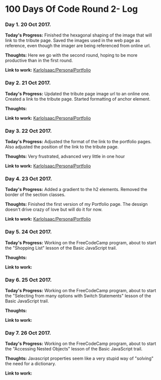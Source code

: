 # 100 Days Of Code Round 2- Log
### Day 1. 20 Oct 2017.
**Today's Progress:** Finished the hexagonal shaping of the image that will link to the tribute page. Saved the images used in the web page as reference, even though the imager are being referenced from online url.

**Thoughts:** Here we go with the second round, hoping to be more productive than in the first round.

**Link to work:** [KarloIsaac/PersonalPortfolio](https://github.com/KarloIsaac/PersonalPortfolio)

### Day 2. 21 Oct 2017.
**Today's Progress:** Updated the tribute page image url to an online one. Created a link to the tribute page. Started formatting of anchor element.

**Thoughts:** 

**Link to work:** [KarloIsaac/PersonalPortfolio](https://github.com/KarloIsaac/PersonalPortfolio)

### Day 3. 22 Oct 2017.
**Today's Progress:** Adjusted the format of the link to the portfolio pages. Also adjusted the position of the link to the tribute page.

**Thoughts:** Very frustrated, advanced very little in one hour

**Link to work:** [KarloIsaac/PersonalPortfolio](https://github.com/KarloIsaac/PersonalPortfolio)

### Day 4. 23 Oct 2017.
**Today's Progress:** Added a gradient to the h2 elements. Removed the border of the section classes.

**Thoughts:** Finished the first version of my Portfolio page. The dessign doesn't drive crazy of love but will do it for now.

**Link to work:** [KarloIsaac/PersonalPortfolio](https://github.com/KarloIsaac/PersonalPortfolio)

### Day 5. 24 Oct 2017.
**Today's Progress:** Working on the FreeCodeCamp program, about to start the "Shopping List" lesson of the Basic JavaScript trail.

**Thoughts:** 

**Link to work:** 

### Day 6. 25 Oct 2017.
**Today's Progress:** Working on the FreeCodeCamp program, about to start the "Selecting from many options with Switch Statements" lesson of the Basic JavaScript trail.

**Thoughts:** 

**Link to work:** 

### Day 7. 26 Oct 2017.
**Today's Progress:** Working on the FreeCodeCamp program, about to start the "Accessing Nested Objects" lesson of the Basic JavaScript trail.

**Thoughts:** Javascript properties seem like a very stupid way of "solving" the need for a dictionary.

**Link to work:** 

